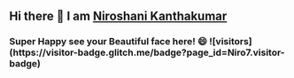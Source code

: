 <h2> Hi there 👋 I am <a href="https://niroportfolio.netlify.app/">Niroshani Kanthakumar</a></h2>
<h3>Super Happy see your Beautiful face here! 😄 ![visitors](https://visitor-badge.glitch.me/badge?page_id=Niro7.visitor-badge) </h3>
<!--
**Niro7/Niro7** is a ✨ _special_ ✨ repository because its `README.md` (this file) appears on your GitHub profile.

Here are some ideas to get you started:

- 🔭 I’m currently working on ...
- 🌱 I’m currently learning ...
- 👯 I’m looking to collaborate on ...
- 🤔 I’m looking for help with ...
- 💬 Ask me about ...
- 📫 How to reach me: ...
- 😄 Pronouns: ...
- ⚡ Fun fact: ...
-->
